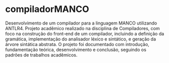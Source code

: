 # compiladorMANCO
Desenvolvimento de um compilador para a linguagem MANCO utilizando ANTLR4.
Projeto acadêmico realizado na disciplina de Compiladores, com foco na construção do front-end de um compilador, incluindo a definição da gramática, implementação do analisador léxico e sintático, e geração da árvore sintática abstrata. O projeto foi documentado com introdução, fundamentação teórica, desenvolvimento e conclusão, seguindo os padrões de trabalhos acadêmicos.
